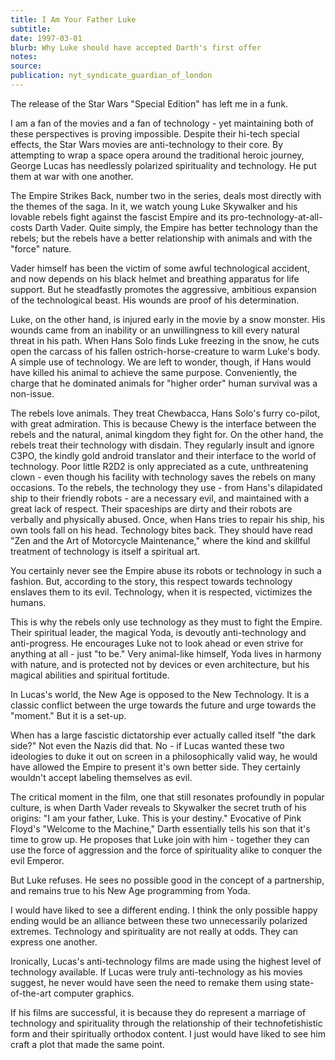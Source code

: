 ```yaml
---
title: I Am Your Father Luke
subtitle:
date: 1997-03-01
blurb: Why Luke should have accepted Darth's first offer
notes:
source:
publication: nyt_syndicate_guardian_of_london
---
```


The release of the Star Wars "Special Edition" has left me in a funk.

I am a fan of the movies and a fan of technology - yet maintaining both of these perspectives is proving impossible. Despite their hi-tech special effects, the Star Wars movies are anti-technology to their core. By attempting to wrap a space opera around the traditional heroic journey, George Lucas has needlessly polarized spirituality and technology. He put them at war with one another.

The Empire Strikes Back, number two in the series, deals most directly with the themes of the saga. In it, we watch young Luke Skywalker and his lovable rebels fight against the fascist Empire and its pro-technology-at-all-costs Darth Vader. Quite simply, the Empire has better technology than the rebels; but the rebels have a better relationship with animals and with the "force" nature.

Vader himself has been the victim of some awful technological accident, and now depends on his black helmet and breathing apparatus for life support. But he steadfastly promotes the aggressive, ambitious expansion of the technological beast. His wounds are proof of his determination.

Luke, on the other hand, is injured early in the movie by a snow monster. His wounds came from an inability or an unwillingness to kill every natural threat in his path. When Hans Solo finds Luke freezing in the snow, he cuts open the carcass of his fallen ostrich-horse-creature to warm Luke's body. A simple use of technology. We are left to wonder, though, if Hans would have killed his animal to achieve the same purpose. Conveniently, the charge that he dominated animals for "higher order" human survival was a non-issue.

The rebels love animals. They treat Chewbacca, Hans Solo's furry co-pilot, with great admiration. This is because Chewy is the interface between the rebels and the natural, animal kingdom they fight for. On the other hand, the rebels treat their technology with disdain. They regularly insult and ignore C3PO, the kindly gold android translator and their interface to the world of technology. Poor little R2D2 is only appreciated as a cute, unthreatening clown - even though his facility with technology saves the rebels on many occasions. To the rebels, the technology they use - from Hans's dilapidated ship to their friendly robots - are a necessary evil, and maintained with a great lack of respect. Their spaceships are dirty and their robots are verbally and physically abused. Once, when Hans tries to repair his ship, his own tools fall on his head. Technology bites back. They should have read "Zen and the Art of Motorcycle Maintenance," where the kind and skillful treatment of technology is itself a spiritual art.

You certainly never see the Empire abuse its robots or technology in such a fashion. But, according to the story, this respect towards technology enslaves them to its evil. Technology, when it is respected, victimizes the humans.

This is why the rebels only use technology as they must to fight the Empire. Their spiritual leader, the magical Yoda, is devoutly anti-technology and anti-progress. He encourages Luke not to look ahead or even strive for anything at all - just "to be." Very animal-like himself, Yoda lives in harmony with nature, and is protected not by devices or even architecture, but his magical abilities and spiritual fortitude.

In Lucas's world, the New Age is opposed to the New Technology. It is a classic conflict between the urge towards the future and urge towards the "moment." But it is a set-up.

When has a large fascistic dictatorship ever actually called itself "the dark side?" Not even the Nazis did that. No - if Lucas wanted these two ideologies to duke it out on screen in a philosophically valid way, he would have allowed the Empire to present it's own better side. They certainly wouldn't accept labeling themselves as evil.

The critical moment in the film, one that still resonates profoundly in popular culture, is when Darth Vader reveals to Skywalker the secret truth of his origins: "I am your father, Luke. This is your destiny." Evocative of Pink Floyd's "Welcome to the Machine," Darth essentially tells his son that it's time to grow up. He proposes that Luke join with him - together they can use the force of aggression and the force of spirituality alike to conquer the evil Emperor.

But Luke refuses. He sees no possible good in the concept of a partnership, and remains true to his New Age programming from Yoda.

I would have liked to see a different ending. I think the only possible happy ending would be an alliance between these two unnecessarily polarized extremes. Technology and spirituality are not really at odds. They can express one another.

Ironically, Lucas's anti-technology films are made using the highest level of technology available. If Lucas were truly anti-technology as his movies suggest, he never would have seen the need to remake them using state-of-the-art computer graphics.

If his films are successful, it is because they do represent a marriage of technology and spirituality through the relationship of their technofetishistic form and their spiritually orthodox content. I just would have liked to see him craft a plot that made the same point.
